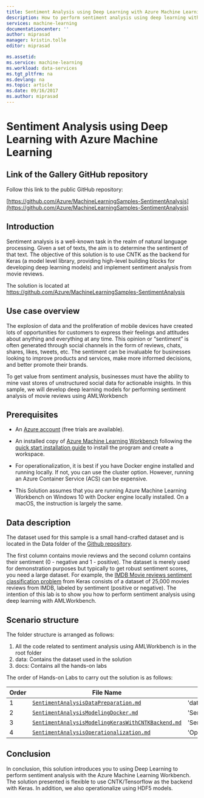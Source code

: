 ```yaml
---
title: Sentiment Analysis using Deep Learning with Azure Machine Learning | Microsoft Docs
description: How to perform sentiment analysis using deep learning with Azure ML Workbench.
services: machine-learning
documentationcenter: ''
author: miprasad
manager: kristin.tolle
editor: miprasad

ms.assetid: 
ms.service: machine-learning
ms.workload: data-services
ms.tgt_pltfrm: na
ms.devlang: na
ms.topic: article
ms.date: 09/16/2017
ms.author: miprasad
---
```



# Sentiment Analysis using Deep Learning with Azure Machine Learning

## Link of the Gallery GitHub repository

Follow this link to the public GitHub repository:

[https://github.com/Azure/MachineLearningSamples-SentimentAnalysis](https://github.com/Azure/MachineLearningSamples-SentimentAnalysis)


## Introduction

Sentiment analysis is a well-known task in the realm of natural language processing. Given a set of texts, the aim is to determine the sentiment of that text. The objective of this solution is to use CNTK as the backend for Keras (a model level library, providing high-level building blocks for developing deep learning models) and implement sentiment analysis from movie reviews.

The solution is located at https://github.com/Azure/MachineLearningSamples-SentimentAnalysis

## Use case overview

The explosion of data and the proliferation of mobile devices have created lots of opportunities for customers to express their feelings and attitudes about anything and everything at any time. This opinion or “sentiment” is often generated through social channels in the form of reviews, chats, shares, likes, tweets, etc. The sentiment can be invaluable for businesses looking to improve products and services, make more informed decisions, and better promote their brands.

To get value from sentiment analysis, businesses must have the ability to mine vast stores of unstructured social data for actionable insights. In this sample, we will develop deep learning models for performing sentiment analysis of movie reviews using AMLWorkbench

## Prerequisites

* An [Azure account](https://azure.microsoft.com/en-us/free/) (free trials are available).

* An installed copy of [Azure Machine Learning Workbench](./overview-what-is-azure-ml.md) following the [quick start installation guide](./quick-start-installation.md) to install the program and create a workspace.

* For operationalization, it is best if you have Docker engine installed and running locally. If not, you can use the cluster option. However, running an Azure Container Service (ACS) can be expensive.

* This Solution assumes that you are running Azure Machine Learning Workbench on Windows 10 with Docker engine locally installed. On a macOS, the instruction is largely the same.

## Data description

The dataset used for this sample is a small hand-crafted dataset and is located in the Data folder of the [Github repository](https://github.com/Azure/MachineLearningSamples-SentimentAnalysis/data).

The first column contains movie reviews and the second column contains their sentiment (0 - negative and 1 - positive). The dataset is merely used for demonstration purposes but typically to get robust sentiment scores, you need a large dataset. For example, the [IMDB Movie reviews sentiment classification problem](https://keras.io/datasets/#datasets ) from Keras consists of a dataset of 25,000 movies reviews from IMDB, labeled by sentiment (positive or negative). The intention of this lab is to show you how to perform sentiment analysis using deep learning with AMLWorkbench.

## Scenario structure

The folder structure is arranged as follows:

1. All the code related to sentiment analysis using AMLWorkbench is in the root folder
2. data: Contains the dataset used in the solution  
3. docs: Contains all the hands-on labs  

The order of Hands-on Labs to carry out the solution is as follows:

| Order| File Name | Related Files |
|--|-----------|------|
| 1 | [`SentimentAnalysisDataPreparation.md`](https://github.com/Azure/MachineLearningSamples-SentimentAnalysis/blob/master/docs/SentimentAnalysisDataPreparation.md) | 'data/sampleReviews.txt' |
| 2 | [`SentimentAnalysisModelingDocker.md`](https://github.com/Azure/MachineLearningSamples-SentimentAnalysis/blob/master/docs/SentimentAnalysisModelingDocker.md) | 'SentimentExtraction.py' |
| 3 | [`SentimentAnalysisModelingKerasWithCNTKBackend.md`](https://github.com/Azure/MachineLearningSamples-SentimentAnalysis/blob/master/docs/SentimentAnalysisModelingKerasWithCNTKBackend.md) | 'SentimentExtractionDocker.py' |
| 4 | [`SentimentAnalysisOperationalization.md`](https://github.com/Azure/MachineLearningSamples-SentimentAnalysis/blob/master/docs/SentimentAnalysisOperationalization.md) | 'Operaionalization' |

## Conclusion

In conclusion, this solution introduces you to using Deep Learning to perform sentiment analysis with the Azure Machine Learning Workbench. The solution presented is flexible to use CNTK/Tensorflow as the backend with Keras. In addition, we also operationalize using HDF5 models.
